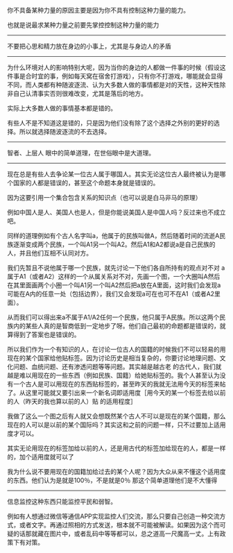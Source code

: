 你不具备某种力量的原因主要是因为你不具有控制这种力量的能力。

也就是说最求某种力量之前要先掌控控制这种力量的能力
___
不要把心思和精力放在身边的小事上，尤其是与身边人的矛盾
___
为什么环境对人的影响特别大呢，因为当你的身边的人都做一件事的时候（假设这件事是合时宜的事，例如每天窝在宿舍打游戏），只有你不打游戏，哪能就会显得不同，而人类都有种随波逐流、认为大多数人做的事情都是对的天性，这种天性除非自己认清事实否则很难改变，尤其是落后的地方。

实际上大多数人做的事情基本都是错的。

有些人不是不知道这是错的，只是因为他们没有除了这个选择之外别的更好的选择。所以就选择随波逐流的不去选择。
___
智者、上层人 眼中的简单道理，在世俗眼中是大道理。
___
现在总是有些人去争论某一位古人属于哪国人。其实无论这位古人最终被认为是哪个国家的人都是错误的，甚至这个命题本身就是错误的。

  

因为这要引用一个集合包含关系的知识点（也可以说是白马非马的原理）

例如中国人是人、美国人也是人，但是你能说美国人是中国人吗？反过来也不成立吧。

  

同样的道理例如有个古人名字叫a，他属于的民族叫做A，然后随着时间的流逝A民族逐渐变成两个民族，一个叫A1另一个叫A2。然后A1和A2都说a是自己民族的人，并且他们互相不认同对方。

  

我们先暂且不说他属于哪一个民族，就先讨论一下他们各自所持有的观点对不对 a属于A1（或者A2）这样的一个从属关系对不对，先画一个图，一个大圈叫A然后在其里面画两个小圈一个叫A1另一个叫A2然后把a放在A里面，这时我们会发现a可能在A内的任意一处（包括边界），我们又会发现a可在也可不在A1（或者A2里面）。

从而我们可以得出来a不属于A1/A2任何一个民族，他只属于A民族。所以这两个民族内的某些人真的是智商低到一定地步了呀。他们自己最初的命题都是错误的，就算得到了答案也是错误的。

  

所以我们作为一个有知识的人，在讨论一位古人的国籍的时候我们不可以轻易的用现在的某个国家给他贴标签。因为讨论历史是相当复杂的，你要讨论地理问题、文化问题、血统问题、还有渗透问题等等问题。其实越是越古老 的古代人，我们就越是难以用现在的一些东西（例如民族、国籍）给她贴标签的。我个人甚至认为没有一个古人是可以用现在的东西贴标签的，甚至昨天的我就无法用今天的标签来帖了。从这里可能就又要引出来一个新名词即适用度［用今天的某一个标签去给以前的人（昨天的我也算以前的人）贴 的适用程度］

  

我做了这么一个图之后有人就又会想既然某个古人不可以是现在的某个国籍，那么现在的人可以是以前的某个国际吗？其实这和之前的问题一样，只不过要加上适用度才可以。

  

其实无论用现在的标签加给以前的人，还是用古代的标签加给现在的人，都是一样的，加个适用度就可以了

  

我为什么说不要用现在的国籍加给过去的某个人呢？因为大众从来不懂这个适用度的东西。他们认为是就是100％，不是就是0％ 那这个简单道理他们是不大懂得
___
信息监控这种东西只能监控平民和弱智。

  

  

例如有人想通过微信等通信APP实现监控人们交流，那么只要自己创造一种交流方式，或者文字。再通过照相的方式发送，根本就不可能被解读。如果因为这个而可疑的话那就藏在图片中，或者乱码中等等都可以，总之道高一尺魔高一丈。上有政策下有对策。